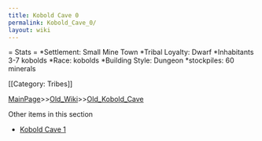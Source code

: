 ```yaml
---
title: Kobold Cave 0
permalink: Kobold_Cave_0/
layout: wiki
---
```

= Stats =
*Settlement: Small Mine Town
*Tribal Loyalty: Dwarf 
*Inhabitants 3-7 kobolds
*Race: kobolds 
*Building Style: Dungeon
*stockpiles: 60 minerals  

[[Category: Tribes]]

[MainPage](/keeperrl_wiki/ "wikilink")>>[Old_Wiki](/keeperrl_wiki/Old_Wiki "wikilink")>>[Old_Kobold_Cave](/keeperrl_wiki/Old_Kobold_Cave "wikilink")

Other items in this section
-    [Kobold Cave 1](/keeperrl_wiki/Kobold_Cave_1 "wikilink")
